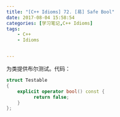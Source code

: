 ```yaml
---
title: "[C++ Idioms] 72. [易] Safe Bool"
date: 2017-08-04 15:58:54
categories: [学习笔记,C++ Idioms]
tags:
    - C++
    - Idioms


---
```

为类提供布尔测试。<!--more-->代码：
```cpp
struct Testable
{
    explicit operator bool() const {
          return false;
    }
};
```